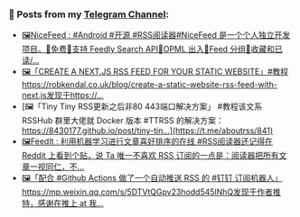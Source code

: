 ### 📰 Posts from my [Telegram Channel](https://t.me/s/aboutrss):
<!-- BLOG-POST-LIST:START -->
- [🖼NiceFeed : #Android #开源 #RSS阅读器#NiceFeed 是一个个人独立开发项目。🔸免费🔸支持 Feedly Search API🔸OPML 出入🔸Feed 分组🔸收藏和已读/...](https://t.me/aboutrss/843)
- [🖼「CREATE A NEXT.JS RSS FEED FOR YOUR STATIC WEBSITE」#教程https://robkendal.co.uk/blog/create-a-static-website-rss-feed-with-next.js发现于https://...](https://t.me/aboutrss/842)
- [🖼「Tiny Tiny RSS更新之后非80 443端口解决方案」 #教程该文系 RSSHub 群里大佬就 Docker 版本 #TTRSS 的解决方案：https://8430177.github.io/post/tiny-tin...](https://t.me/aboutrss/841)
- [🖼FeedIt : 利用机器学习进行文章喜好排序的在线 #RSS阅读器还记得在 Reddit 上看到个贴，说 Ta 唯一不喜欢 RSS 订阅的一点是：阅读器把所有文章一视同仁，不...](https://t.me/aboutrss/840)
- [🖼「配合 #Github Actions 做了一个自动推送 RSS 的 #钉钉 订阅机器人」https://mp.weixin.qq.com/s/5DTVtQGpv23hodd545lNhQ发现于作者推特，感谢在推上 at 我...](https://t.me/aboutrss/839)
<!-- BLOG-POST-LIST:END -->

<!--
**AboutRSS/AboutRSS** is a ✨ _special_ ✨ repository because its `README.md` (this file) appears on your GitHub profile.

Here are some ideas to get you started:

- 🔭 I’m currently working on ...
- 🌱 I’m currently learning ...
- 👯 I’m looking to collaborate on ...
- 🤔 I’m looking for help with ...
- 💬 Ask me about ...
- 📫 How to reach me: ...
- 😄 Pronouns: ...
- ⚡ Fun fact: ...
-->
